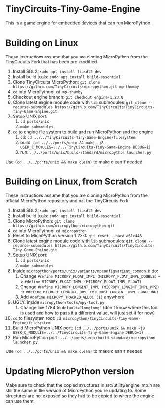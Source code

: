 # TinyCircuits-Tiny-Game-Engine
This is a game engine for embedded devices that can run MicroPython.

# Building on Linux
These instructions assume that you are cloning MicroPython from the TinyCircuits Fork that has been pre-modified
1. Install SDL2: `sudo apt install libsdl2-dev`
2. Install build tools: `sudo apt install build-essential`
3. Clone TinyCircuits MicroPython: `git clone https://github.com/TinyCircuits/micropython.git mp-thumby`
4. `cd` into MicroPython: `cd mp-thumby`
5. Checkout engine branch: `git checkout engine-1.23.0`
6. Clone latest engine module code with `lib` submodules: `git clone --recurse-submodules https://github.com/TinyCircuits/TinyCircuits-Tiny-Game-Engine.git`
7. Setup UNIX port:
   1. `cd ports/unix`
   2. `make submodules`
8. `cd` to engine file system to build and run MicroPython and the engine
   1. `cd`: `cd ../../TinyCircuits-Tiny-Game-Engine/filesystem`
   2. build: `(cd ../../ports/unix && make -j8 USER_C_MODULES=../../TinyCircuits-Tiny-Game-Engine DEBUG=1)`
   3. run: `../../ports/unix/build-standard/micropython launcher.py`

Use `(cd ../../ports/unix && make clean)` to make clean if needed

# Building on Linux, from Scratch
These instructions assume that you are cloning MicroPython from the official MicroPython repository and not the TinyCircuits Fork

1. Install SDL2: `sudo apt install libsdl2-dev`
2. Install build tools: `sudo apt install build-essential`
3. Clone MicroPython: `git clone https://github.com/micropython/micropython.git`
4. `cd` into MicroPython: `cd micropython`
5. Reset to MicroPython version 1.23.0: `git reset --hard a61c446`
6. Clone latest engine module code with `lib` submodules: `git clone --recurse-submodules https://github.com/TinyCircuits/TinyCircuits-Tiny-Game-Engine.git`
7. Setup UNIX port:
   1. `cd ports/unix`
   2. `make submodules`
8. Inside `micropython/ports/unix/variants/mpconfigvariant_common.h` do:
   1. Change `#define MICROPY_FLOAT_IMPL (MICROPY_FLOAT_IMPL_DOUBLE)` -> `#define MICROPY_FLOAT_IMPL (MICROPY_FLOAT_IMPL_FLOAT)`
   2. Change `#define MICROPY_LONGINT_IMPL (MICROPY_LONGINT_IMPL_MPZ)` -> `#define MICROPY_LONGINT_IMPL (MICROPY_LONGINT_IMPL_LONGLONG)`
   3. Add `#define MICROPY_TRACKED_ALLOC (1)` anywhere
9. UGLY: inside `micropython/tools/mpy-tool.py`
   1. Change line 1784 to `default="longlong"` (don't know where this tool is used and how to pass it a different value, will just set it for now)
10. `cd` to filesystem root: `cd micropython/TinyCircuits-Tiny-Game-Engine/filesystem`
11. Build MicroPython UNIX port: `(cd ../../ports/unix && make -j8 USER_C_MODULES=../../TinyCircuits-Tiny-Game-Engine DEBUG=1)`
12. Run MicroPython port: `../../ports/unix/build-standard/micropython launcher.py`

Use `(cd ../../ports/unix && make clean)` to make clean if needed

# Updating MicroPython version
Make sure to check that the copied structures in src/utility/engine_mp.h are still the same in the version of MicroPython you're updating to. Some structures are not exposed so they had to be copied to where the engine can use them.